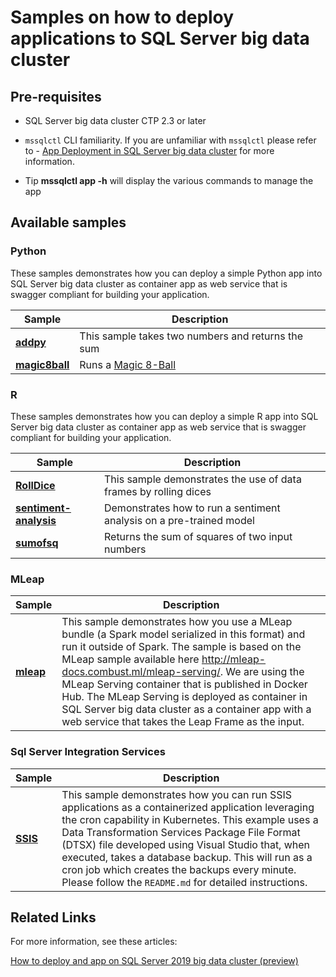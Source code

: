 # Samples on how to deploy applications to SQL Server big data cluster

## Pre-requisites
* SQL Server big data cluster CTP 2.3 or later
* `mssqlctl` CLI familiarity. If you are unfamiliar with `mssqlctl` please refer to - [App Deployment in SQL Server big data cluster](https://docs.microsoft.com/en-us/sql/big-data-cluster/big-data-cluster-create-apps?view=sqlallproducts-allversions) for more information.

* Tip 
**mssqlctl app -h** will display the various commands to manage the app

## Available samples
### Python 
These samples demonstrates how you can deploy a simple Python app into SQL Server big data cluster as container app as web service that is swagger compliant for building your application.

|Sample|Description|
|-|-|
|__[addpy](addpy/)__|This sample takes two numbers and returns the sum|
|__[magic8ball](magic8ball/)__|Runs a [Magic 8-Ball](https://en.wikipedia.org/wiki/Magic_8-Ball)|

### R 
These samples demonstrates how you can deploy a simple R app into SQL Server big data cluster as container app as web service that is swagger compliant for building your application. 

|Sample|Description|
|-|-|
|__[RollDice](RollDice/)__|This sample demonstrates the use of data frames by rolling dices|
|__[sentiment-analysis](sentiment-analysis)__|Demonstrates how to run a sentiment analysis on a pre-trained model|
|__[sumofsq](sumofsq/)__|Returns the sum of squares of two input numbers|


### MLeap 

|Sample|Description|
|-|-|
|__[mleap](mleap/)__|This sample demonstrates how you use a MLeap bundle (a Spark model serialized in this format) and run it outside of Spark. The sample is based on the MLeap sample available here http://mleap-docs.combust.ml/mleap-serving/. We are using the MLeap Serving container that is published in Docker Hub. The MLeap Serving is deployed as container in SQL Server big data cluster as a container app with a web service that takes the Leap Frame as the input.|


### Sql Server Integration Services 

|Sample|Description|
|-|-|
|__[SSIS](SSIS/)__|This sample demonstrates how you can run SSIS applications as a containerized application leveraging the cron capability in Kubernetes. This example uses a Data Transformation Services Package File Format (DTSX) file developed using Visual Studio that, when executed, takes a database backup. This will run as a cron job which creates the backups every minute. Please follow the `README.md` for detailed instructions.|

<a name=related-links></a>

## Related Links
For more information, see these articles:

[How to deploy and app on SQL Server 2019 big data cluster (preview)](https://docs.microsoft.com/en-us/sql/big-data-cluster/big-data-cluster-create-apps?view=sqlallproducts-allversions)